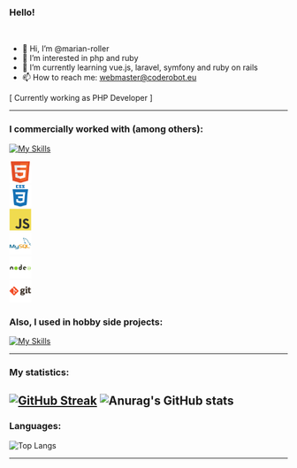 ### Hello!

<img src="https://komarev.com/ghpvc/?username=your-github-username&style=flat-square&color=blue" alt=""/>

- 👋 Hi, I’m @marian-roller
- 👀 I’m interested in php and ruby
- 🌱 I’m currently learning vue.js, laravel, symfony and ruby on rails
- 📫 How to reach me: webmaster@coderobot.eu

[ Currently working as PHP Developer ]

---

### I commercially worked with (among others):

[![My Skills](https://skillicons.dev/icons?i=php,html,css,js,bootstrap,docker,git,mysql,nodejs,gitlab,linux,&perline=3)](https://skillicons.dev)

<div>
  <div>
    <img src="https://github.com/devicons/devicon/blob/master/icons/html5/html5-original.svg" title="HTML5" alt="HTML" width="40" height="40"/>&nbsp;
  </div>
  <div>
    <img src="https://github.com/devicons/devicon/blob/master/icons/css3/css3-plain-wordmark.svg"  title="CSS3" alt="CSS" width="40" height="40"/>&nbsp;
  </div>
  <div>
    
  </div>
  <div>
    
  </div>
  <div>
    
  </div>
  <div>
    
  </div>
  <div>
    
  </div>
  <div>
    <img src="https://github.com/devicons/devicon/blob/master/icons/javascript/javascript-original.svg" title="JavaScript" alt="JavaScript" width="40" height="40"/>&nbsp;
  </div>
  <div>
    <img src="https://github.com/devicons/devicon/blob/master/icons/mysql/mysql-original-wordmark.svg" title="MySQL"  alt="MySQL" width="40" height="40"/>&nbsp;
  </div>
  <div>
    <img src="https://github.com/devicons/devicon/blob/master/icons/nodejs/nodejs-original-wordmark.svg" title="NodeJS" alt="NodeJS" width="40" height="40"/>&nbsp;
  </div>
  <div>
    <img src="https://github.com/devicons/devicon/blob/master/icons/git/git-original-wordmark.svg" title="Git" **alt="Git" width="40" height="40"/>
  </div>

### Also, I used in hobby side projects:

[![My Skills](https://skillicons.dev/icons?i=laravel,symfony,ruby,rails,postgres,vue,sass,jquery,heroku,&perline=3)](https://skillicons.dev)

---
### My statistics:
[![GitHub Streak](http://github-readme-streak-stats.herokuapp.com?user=marian-roller&theme=dark&background=000000)](https://git.io/streak-stats)
![Anurag's GitHub stats](https://github-readme-stats.vercel.app/api?username=marian-roller&count_private=true&hide=stars,issues,contribs)
---
### Languages:

![Top Langs](https://github-readme-stats.vercel.app/api/top-langs/?username=marian-roller&langs_count=10&theme=tokyonight)

---


  
  
  
  
  
  
  
  
  
  
</div>

<!---
marian-roller/marian-roller is a ✨ special ✨ repository because its `README.md` (this file) appears on your GitHub profile.
You can click the Preview link to take a look at your changes.
--->

